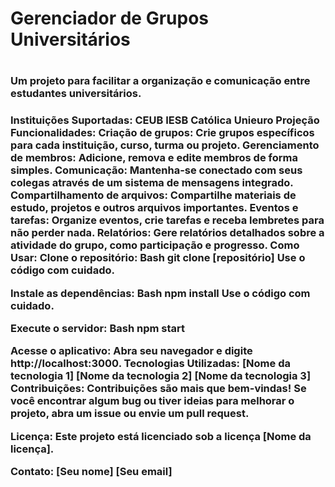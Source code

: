 <h1>Gerenciador de Grupos Universitários<h1/>
<h3>Um projeto para facilitar a organização e comunicação entre estudantes universitários.<h3/>

Instituições Suportadas:
CEUB
IESB
Católica
Unieuro
Projeção
Funcionalidades:
Criação de grupos: Crie grupos específicos para cada instituição, curso, turma ou projeto.
Gerenciamento de membros: Adicione, remova e edite membros de forma simples.
Comunicação: Mantenha-se conectado com seus colegas através de um sistema de mensagens integrado.
Compartilhamento de arquivos: Compartilhe materiais de estudo, projetos e outros arquivos importantes.
Eventos e tarefas: Organize eventos, crie tarefas e receba lembretes para não perder nada.
Relatórios: Gere relatórios detalhados sobre a atividade do grupo, como participação e progresso.
Como Usar:
Clone o repositório:
Bash
git clone [repositório]
Use o código com cuidado.

Instale as dependências:
Bash
npm install
Use o código com cuidado.

Execute o servidor:
Bash
npm start


Acesse o aplicativo: Abra seu navegador e digite http://localhost:3000.
Tecnologias Utilizadas:
[Nome da tecnologia 1]
[Nome da tecnologia 2]
[Nome da tecnologia 3]
Contribuições:
Contribuições são mais que bem-vindas! Se você encontrar algum bug ou tiver ideias para melhorar o projeto, abra um issue ou envie um pull request.

Licença:
Este projeto está licenciado sob a licença [Nome da licença].

Contato:
[Seu nome]
[Seu email]